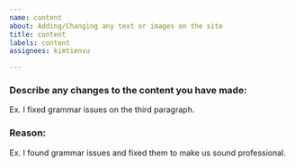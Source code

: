 ```yaml
---
name: content
about: Adding/Changing any text or images on the site
title: content
labels: content
assignees: kimtienvu

---
```


### Describe any changes to the content you have made:
Ex. I fixed grammar issues on the third paragraph.

### Reason:
Ex. I found grammar issues and fixed them to make us sound professional.
